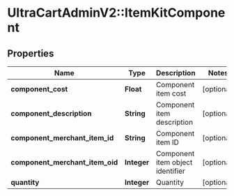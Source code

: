 # UltraCartAdminV2::ItemKitComponent

## Properties
Name | Type | Description | Notes
------------ | ------------- | ------------- | -------------
**component_cost** | **Float** | Component item cost | [optional] 
**component_description** | **String** | Component item description | [optional] 
**component_merchant_item_id** | **String** | Component item ID | [optional] 
**component_merchant_item_oid** | **Integer** | Component item object identifier | [optional] 
**quantity** | **Integer** | Quantity | [optional] 


